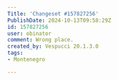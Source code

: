 ```yaml
---
Title: 'Changeset #157827256'
PublishDate: 2024-10-13T09:58:29Z
id: 157827256
user: obinator
comment: Wrong place.
created_by: Vespucci 20.1.3.0
tags:
- Montenegro

---
```

